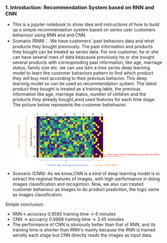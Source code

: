 ### 1. Introduction: Recommendation System based on RNN and CNN
- This is a jupyter notebook to show idea and instructions of how to build up a simple recommendation system based on series user customers behaviour using RNN and and CNN.
- Scenario (RNN)： We have customers' past behaviors data and what products they bought previously. The past information and products they bought can be treated as series data. For one customer, he or she can have several rows of data beacause previously he or she bought several products with corresponding past information, like age, marriage status, family size etc. we can use lstm a time series deep learning model to learn the customer bahaviors pattern to find which product they will buy next according to their previous behavior. This deep learning model so can be used as recommendation system. The latest product they bought is treated as a training lable, the previous information like age, marriage status, number of children and the products they already bought,ared used features for each time stage. The picture below represents the customer bebehavior.
![](image.png)
- Scenario (CNN): As we know,CNN is a kind of deep learning model is to extract the regional features of images, with high-performance in  doing images classification and recogintion. Now, we also can treated customer behaviour as images to do product prediction, the logic same as images classification.

Simple conclusion: 
- RNN-> accuracy 0.9585  training time -> 6 minutes
- CNN -> accuarcy 0.9966 training time -> 3.45 minutes
- The performance of CNN is obviously better than that of RNN, and its training time is shorter than RNN's mainly because the RNN is trained serially each stage but CNN directly reads the images as input data.
